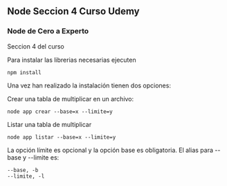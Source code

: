 ## Node Seccion 4 Curso Udemy
### Node de Cero a Experto

Seccion 4 del curso

Para instalar las librerias necesarias ejecuten

```
npm install
```

Una vez han realizado la instalación tienen dos opciones:

Crear una tabla de multiplicar en un archivo:

```
node app crear --base=x --limite=y
```

Listar una tabla de multiplicar

```
node app listar --base=x --limite=y
```

La opción límite es opcional y  la opción base es obligatoria. El alias para --base y --limite es:

```
--base, -b
--limite, -l
```
